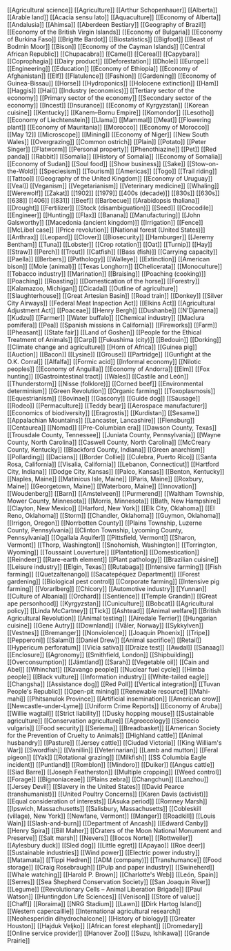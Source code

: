 [[Agricultural science]]
[[Agriculture]]
[[Arthur Schopenhauer]]
[[Alberta]]
[[Arable land]]
[[Acacia sensu lato]]
[[Aquaculture]]
[[Economy of Alberta]]
[[Andalusia]]
[[Ahimsa]]
[[Aberdeen Bestiary]]
[[Geography of Brazil]]
[[Economy of the British Virgin Islands]]
[[Economy of Bulgaria]]
[[Economy of Burkina Faso]]
[[Brigitte Bardot]]
[[Biostatistics]]
[[Bigfoot]]
[[Beast of Bodmin Moor]]
[[Bison]]
[[Economy of the Cayman Islands]]
[[Central African Republic]]
[[Chupacabra]]
[[Camel]]
[[Cereal]]
[[Capybara]]
[[Coprophagia]]
[[Dairy product]]
[[Deforestation]]
[[Dhole]]
[[Europe]]
[[Engineering]]
[[Education]]
[[Economy of Ethiopia]]
[[Economy of Afghanistan]]
[[Elf]]
[[Flatulence]]
[[Fashion]]
[[Gardening]]
[[Economy of Guinea-Bissau]]
[[Horse]]
[[Hydroponics]]
[[Holocene extinction]]
[[Ham]]
[[Haggis]]
[[Hail]]
[[Industry (economics)]]
[[Tertiary sector of the economy]]
[[Primary sector of the economy]]
[[Secondary sector of the economy]]
[[Incest]]
[[Insurance]]
[[Economy of Kyrgyzstan]]
[[Korean cuisine]]
[[Kentucky]]
[[Kanem–Bornu Empire]]
[[Komondor]]
[[Lesotho]]
[[Economy of Liechtenstein]]
[[Llama]]
[[Mammal]]
[[Meat]]
[[Flowering plant]]
[[Economy of Mauritania]]
[[Morocco]]
[[Economy of Morocco]]
[[May 12]]
[[Microscope]]
[[Mining]]
[[Economy of Niger]]
[[New South Wales]]
[[Overgrazing]]
[[Common ostrich]]
[[Plain]]
[[Potato]]
[[Peter Singer]]
[[Flatworm]]
[[Personal property]]
[[Phenothiazine]]
[[Pet]]
[[Red panda]]
[[Rabbit]]
[[Somalia]]
[[History of Somalia]]
[[Economy of Somalia]]
[[Economy of Sudan]]
[[Soul food]]
[[Show business]]
[[Sake]]
[[Stow-on-the-Wold]]
[[Speciesism]]
[[Tourism]]
[[Americas]]
[[Togo]]
[[Trail riding]]
[[Tattoo]]
[[Geography of the United Kingdom]]
[[Economy of Uruguay]]
[[Veal]]
[[Veganism]]
[[Vegetarianism]]
[[Veterinary medicine]]
[[Whaling]]
[[Werewolf]]
[[Zakat]]
[[1902]]
[[1979]]
[[400s (decade)]]
[[830s]]
[[630s]]
[[638]]
[[406]]
[[831]]
[[Beef]]
[[Barbecue]]
[[Arabidopsis thaliana]]
[[Drought]]
[[Fertilizer]]
[[Stock (disambiguation)]]
[[Seed]]
[[Crocodile]]
[[Engineer]]
[[Hunting]]
[[Flax]]
[[Banana]]
[[Manufacturing]]
[[John Galsworthy]]
[[Macedonia (ancient kingdom)]]
[[Irrigation]]
[[Fence]]
[[McLibel case]]
[[Price revolution]]
[[National forest (United States)]]
[[Anthrax]]
[[Leopard]]
[[Clover]]
[[Biosecurity]]
[[Hamburger]]
[[Jeremy Bentham]]
[[Tuna]]
[[Lobster]]
[[Crop rotation]]
[[Oat]]
[[Turnip]]
[[Hay]]
[[Straw]]
[[Perch]]
[[Trout]]
[[Catfish]]
[[Bass (fish)]]
[[Carrying capacity]]
[[Paella]]
[[Berbers]]
[[Pathology]]
[[Walleye]]
[[Extinction]]
[[American bison]]
[[Mole (animal)]]
[[Texas Longhorn]]
[[Chelicerata]]
[[Monoculture]]
[[Tobacco industry]]
[[Marination]]
[[Braising]]
[[Poaching (cooking)]]
[[Poaching]]
[[Roasting]]
[[Domestication of the horse]]
[[Forestry]]
[[Kalamazoo, Michigan]]
[[Cicada]]
[[Outline of agriculture]]
[[Slaughterhouse]]
[[Great Artesian Basin]]
[[Road train]]
[[Donkey]]
[[Silver City Airways]]
[[Federal Meat Inspection Act]]
[[Elkins Act]]
[[Agricultural Adjustment Act]]
[[Poaceae]]
[[Henry Bergh]]
[[Dushanbe]]
[[N'Djamena]]
[[Kudzu]]
[[Farmer]]
[[Water buffalo]]
[[Chemical industry]]
[[Maclura pomifera]]
[[Pea]]
[[Spanish missions in California]]
[[Fireworks]]
[[Farm]]
[[Pheasant]]
[[State fair]]
[[Land of Goshen]]
[[People for the Ethical Treatment of Animals]]
[[Carp]]
[[Fukushima (city)]]
[[Bedouin]]
[[Dorking]]
[[Climate change and agriculture]]
[[Horn of Africa]]
[[Guinea pig]]
[[Auction]]
[[Bacon]]
[[Lysine]]
[[Grouse]]
[[Partridge]]
[[Gunfight at the O.K. Corral]]
[[Alfalfa]]
[[Formic acid]]
[[Informal economy]]
[[Nilotic peoples]]
[[Economy of Anguilla]]
[[Economy of Andorra]]
[[Elm]]
[[Fox hunting]]
[[Gastrointestinal tract]]
[[Wales]]
[[Castile and León]]
[[Thunderstorm]]
[[Nisse (folklore)]]
[[Corned beef]]
[[Environmental determinism]]
[[Green Revolution]]
[[Organic farming]]
[[Toxoplasmosis]]
[[Equestrianism]]
[[Bovinae]]
[[Gascony]]
[[Guide dog]]
[[Sausage]]
[[Rodeo]]
[[Permaculture]]
[[Teddy bear]]
[[Aerospace manufacturer]]
[[Economics of biodiversity]]
[[Eragrostis]]
[[Kurdistan]]
[[Sesame]]
[[Appalachian Mountains]]
[[Lancaster, Lancashire]]
[[Flensburg]]
[[Centaurea]]
[[Nomad]]
[[Pre-Columbian era]]
[[Dawson County, Texas]]
[[Trousdale County, Tennessee]]
[[Juniata County, Pennsylvania]]
[[Wayne County, North Carolina]]
[[Caswell County, North Carolina]]
[[McCreary County, Kentucky]]
[[Blackford County, Indiana]]
[[Green anarchism]]
[[Pollarding]]
[[Dacians]]
[[Border Collie]]
[[Culebra, Puerto Rico]]
[[Santa Rosa, California]]
[[Visalia, California]]
[[Lebanon, Connecticut]]
[[Hartford City, Indiana]]
[[Dodge City, Kansas]]
[[Palco, Kansas]]
[[Benton, Kentucky]]
[[Naples, Maine]]
[[Matinicus Isle, Maine]]
[[Paris, Maine]]
[[Roxbury, Maine]]
[[Georgetown, Maine]]
[[Waterboro, Maine]]
[[Innovation]]
[[Woudenberg]]
[[Barn]]
[[Amstelveen]]
[[Purmerend]]
[[Waltham Township, Mower County, Minnesota]]
[[Morris, Minnesota]]
[[Bath, New Hampshire]]
[[Clayton, New Mexico]]
[[Harford, New York]]
[[Elk City, Oklahoma]]
[[El Reno, Oklahoma]]
[[Storm]]
[[Chandler, Oklahoma]]
[[Guymon, Oklahoma]]
[[Irrigon, Oregon]]
[[Norrbotten County]]
[[Plains Township, Luzerne County, Pennsylvania]]
[[Clinton Township, Lycoming County, Pennsylvania]]
[[Ogallala Aquifer]]
[[Pittsfield, Vermont]]
[[Sharon, Vermont]]
[[Thorp, Washington]]
[[Snohomish, Washington]]
[[Torrington, Wyoming]]
[[Toussaint Louverture]]
[[Plantation]]
[[Domestication]]
[[Reindeer]]
[[Rare-earth element]]
[[Plant pathology]]
[[Brazilian cuisine]]
[[Leisure industry]]
[[Elgin, Texas]]
[[Rutabaga]]
[[Intensive farming]]
[[Fish farming]]
[[Quetzaltenango]]
[[Sacatepéquez Department]]
[[Forest gardening]]
[[Biological pest control]]
[[Corporate farming]]
[[Intensive pig farming]]
[[Vorarlberg]]
[[Chicory]]
[[Automotive industry]]
[[Yunnan]]
[[Culture of Albania]]
[[Orchard]]
[[Sentience]]
[[Temple Grandin]]
[[Great ape personhood]]
[[Kyrgyzstan]]
[[Cuniculture]]
[[Bobcat]]
[[Agricultural policy]]
[[Linda McCartney]]
[[Tick]]
[[Ashtead]]
[[Animal welfare]]
[[British Agricultural Revolution]]
[[Animal testing]]
[[Airedale Terrier]]
[[Hungarian cuisine]]
[[Gene Autry]]
[[Downland]]
[[Våler, Norway]]
[[Sykkylven]]
[[Vestnes]]
[[Bremanger]]
[[Nonviolence]]
[[Joaquin Phoenix]]
[[Tripe]]
[[Pepperoni]]
[[Salami]]
[[Daniel Drew]]
[[Animal sacrifice]]
[[Retail]]
[[Hypericum perforatum]]
[[Vicia sativa]]
[[Draize test]]
[[Awdal]]
[[Sanaag]]
[[Enclosure]]
[[Agronomy]]
[[Smithfield, London]]
[[Shipbuilding]]
[[Overconsumption]]
[[Jämtland]]
[[Sarah]]
[[Vegetable oil]]
[[Cain and Abel]]
[[Whinchat]]
[[Kavango people]]
[[Nuclear fuel cycle]]
[[Himba people]]
[[Black vulture]]
[[Information industry]]
[[White-tailed eagle]]
[[Changsha]]
[[Assistance dog]]
[[Red Poll]]
[[Vertical integration]]
[[Tuvan People's Republic]]
[[Open-pit mining]]
[[Renewable resource]]
[[Mahi-mahi]]
[[Phitsanulok Province]]
[[Artificial insemination]]
[[American crow]]
[[Newcastle-under-Lyme]]
[[Uniform Crime Reports]]
[[Economy of Aruba]]
[[Willie wagtail]]
[[Strict liability]]
[[Dusky hopping mouse]]
[[Sustainable agriculture]]
[[Conservation agriculture]]
[[Agroecology]]
[[Senecio vulgaris]]
[[Food security]]
[[Seriema]]
[[Breadbasket]]
[[American Society for the Prevention of Cruelty to Animals]]
[[Highland cattle]]
[[Animal husbandry]]
[[Pasture]]
[[Jersey cattle]]
[[Ciudad Victoria]]
[[King William's War]]
[[Swordfish]]
[[Vanillin]]
[[Veterinarian]]
[[Lamb and mutton]]
[[Feral pigeon]]
[[Yak]]
[[Rotational grazing]]
[[Milkfish]]
[[SS Columbia Eagle incident]]
[[Puntland]]
[[Romblon]]
[[Mindoro]]
[[Duiker]]
[[Angus cattle]]
[[Siad Barre]]
[[Joseph Featherston]]
[[Multiple cropping]]
[[Weed control]]
[[Forage]]
[[Bignoniaceae]]
[[Plains zebra]]
[[Changchun]]
[[Lanzhou]]
[[Jersey Devil]]
[[Slavery in the United States]]
[[David Pearce (transhumanist)]]
[[United Poultry Concerns]]
[[Karen Davis (activist)]]
[[Equal consideration of interests]]
[[Asuka period]]
[[Romney Marsh]]
[[Ipswich, Massachusetts]]
[[Salisbury, Massachusetts]]
[[Cobleskill (village), New York]]
[[Newfane, Vermont]]
[[Manger]]
[[Roadkill]]
[[Louis Wain]]
[[Slash-and-burn]]
[[Department of Ancash]]
[[Edward Canby]]
[[Henry Spira]]
[[Bill Maher]]
[[Craters of the Moon National Monument and Preserve]]
[[Salt marsh]]
[[Nevers]]
[[Ilocos Norte]]
[[Rottweiler]]
[[Aylesbury duck]]
[[Sled dog]]
[[Little egret]]
[[Apayao]]
[[Roe deer]]
[[Sustainable industries]]
[[Wind power]]
[[Electric power industry]]
[[Matamata]]
[[Tippi Hedren]]
[[ADM (company)]]
[[Transhumance]]
[[Food storage]]
[[Craig Rosebraugh]]
[[Pulp and paper industry]]
[[Swineherd]]
[[Whale watching]]
[[Harold P. Brown]]
[[Charlotte's Web]]
[[León, Spain]]
[[Serres]]
[[Sea Shepherd Conservation Society]]
[[San Joaquin River]]
[[Legume]]
[[Revolutionary Cells – Animal Liberation Brigade]]
[[Paul Watson]]
[[Huntingdon Life Sciences]]
[[Venison]]
[[Store of value]]
[[Chaff]]
[[Roraima]]
[[NRG Stadium]]
[[Lawn]]
[[Dirk Hartog Island]]
[[Western capercaillie]]
[[International agricultural research]]
[[Neohesperidin dihydrochalcone]]
[[History of biology]]
[[Greater Houston]]
[[Hajduk Veljko]]
[[African forest elephant]]
[[Dromedary]]
[[Online service provider]]
[[Hanover Zoo]]
[[Suzu, Ishikawa]]
[[Grande Prairie]]
